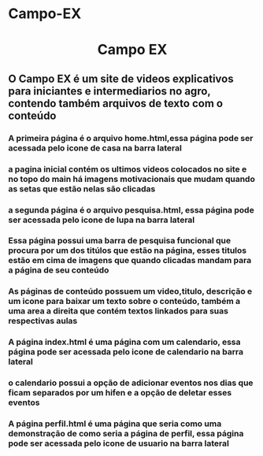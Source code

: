 # Campo-EX 
<h1 align="center">Campo EX</h1>
<h2>O Campo EX é um site de videos explicativos para iniciantes e intermediarios no agro, contendo também arquivos de texto com o conteúdo </h2>
<h3>A primeira página é o arquivo home.html,essa página pode ser acessada pelo icone de casa na barra lateral </h3>
<h3>a pagina inicial contém os ultimos videos colocados no site e no topo do main há imagens motivacionais que mudam quando as setas que estão nelas são clicadas</h3>
<p></p>
<h3>a segunda página é o arquivo pesquisa.html, essa página pode ser acessada pelo icone de lupa na barra lateral</h3>
<h3>Essa página possui uma barra de pesquisa funcional que procura por um dos titúlos que estão na página, esses titulos estão em cima de imagens que quando clicadas mandam para a página de seu conteúdo</h3>
<h3>As páginas de conteúdo possuem um video,titulo, descrição e um icone para baixar um texto sobre o conteúdo, também a uma area a direita que contém textos linkados para suas respectivas aulas</h3>
<p></p>
<h3>A página index.html é uma página com um calendario, essa página pode ser acessada pelo icone de calendario na barra lateral</h3>
<h3>o calendario possui a opção de adicionar eventos nos dias que ficam separados por um hifen e a opção de deletar esses eventos</h3>
<p></p>
<h3>A página perfil.html é uma página que seria como uma demonstração de como seria a página de perfil, essa página pode ser acessada pelo icone de usuario na barra lateral</h3>
                                                                                                                   
